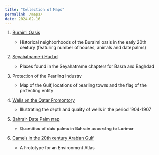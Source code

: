 ```yaml
---
title: "Collection of Maps"
permalink: /maps/
date: 2024-02-16
---
```


1. [Buraimi Oasis](/buraimi/)

	- Historical neighborhoods of the Buraimi oasis in the early 20th century (featuring number of houses, animals and date palms)
 
2. [Seyahatname-i Hudud](/seyahatname/)

	- Places found in the Seyahatname chapters for Basra and Baghdad

3. [Protection of the Pearling Industry](/pearl/)

	- Map of the Gulf, locations of pearling towns and the flag of the protecting entity

4. [Wells on the Qatar Promontory](/wells/)

	- Illustrating the depth and quality of wells in the period 1904-1907

5. [Bahrain Date Palm map](/bahraindate/)

	- Quantities of date palms in Bahrain according to Lorimer

6. [Camels in the 20th century Arabian Gulf](/camels/)

	- A Prototype for an Environment Atlas


